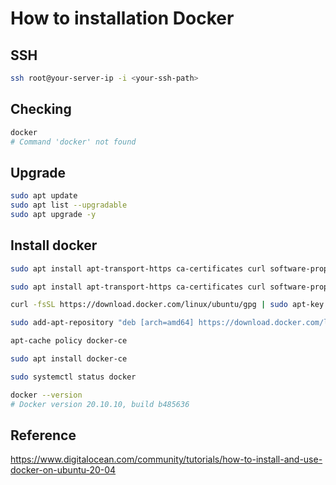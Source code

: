 # How to installation Docker

## SSH

```bash
ssh root@your-server-ip -i <your-ssh-path>
```

## Checking

```bash
docker
# Command 'docker' not found
```

## Upgrade

```bash
sudo apt update
sudo apt list --upgradable
sudo apt upgrade -y
```

## Install docker

```bash
sudo apt install apt-transport-https ca-certificates curl software-properties-common
```

```bash
sudo apt install apt-transport-https ca-certificates curl software-properties-common
```

```bash
curl -fsSL https://download.docker.com/linux/ubuntu/gpg | sudo apt-key add -
```

```bash
sudo add-apt-repository "deb [arch=amd64] https://download.docker.com/linux/ubuntu focal stable"
```

```bash
apt-cache policy docker-ce
```

```bash
sudo apt install docker-ce
```

```bash
sudo systemctl status docker
```

```bash
docker --version
# Docker version 20.10.10, build b485636
```

## Reference

<https://www.digitalocean.com/community/tutorials/how-to-install-and-use-docker-on-ubuntu-20-04>